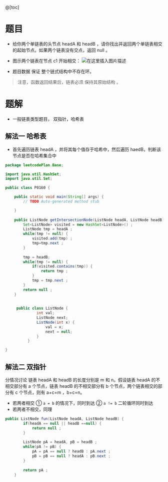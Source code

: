 ﻿@[toc]
# 题目
- 给你两个单链表的头节点 headA 和 headB ，请你找出并返回两个单链表相交的起始节点。如果两个链表没有交点，返回 null 。

- 图示两个链表在节点 c1 开始相交：
![在这里插入图片描述](https://img-blog.csdnimg.cn/48646ed296cc49e3bc54c5d6aff77084.png?x-oss-process=image/watermark,type_ZHJvaWRzYW5zZmFsbGJhY2s,shadow_50,text_Q1NETiBAUXVhbnR1bVlvdQ==,size_20,color_FFFFFF,t_70,g_se,x_16)

- 题目数据 保证 整个链式结构中不存在环。

> 注意，函数返回结果后，链表必须 保持其原始结构 。

 
# 题解
- 一般链表类型题目， 双指针，哈希表
## 解法一  哈希表
- 首先遍历链表 headA ，并将其每个值存于哈希中，然后遍历 haedB，判断该节点是否在哈希集合中

```java
package leetcodePlan.Base;

import java.util.HashSet;
import java.util.Set;

public class P0160 {

	public static void main(String[] args) {
		// TODO Auto-generated method stub

	}
	
    public ListNode getIntersectionNode(ListNode headA, ListNode headB) {
        Set<ListNode> visited = new HashSet<ListNode>() ;
    	ListNode tmp = headA ;
    	while(tmp != null) {
    		visited.add(tmp) ;
    		tmp=tmp.next ;
    	}
    	
    	tmp = headB;
    	while(tmp != null) {
    		if(visited.contains(tmp)) {
    			return tmp ;
    		}
    		tmp = tmp.next ;
    	}
    	return null ;
    }
    
    
     public class ListNode {
    	      int val;
    	      ListNode next;
    	      ListNode(int x) {
    	          val = x;
    	          next = null;
    	      }
    	  }

}

```
## 解法二  双指针
分情况讨论
链表 headA 和 headB 的长度分别是 m 和 n。假设链表 headA 的不相交部分有 a 个节点，链表 headB 的不相交部分有 b 个节点，两个链表相交的部分有 c 个节点，则有 a+c=m  ，b+c=n。

 
- 若两者相交  ① `a = b` 的情况下，同时到达   ② `a != b`  二轮循环同时到达 
- 若两者不相交，同理
```java
public ListNode fun(ListNode headA, ListNode headB) {
    	if(headA == null || headB ==null) {
    		return null ;
    	}
    	
    	ListNode pA = headA, pB = headB ;
    	while(pA != pB) {
    		pA = pA == null ? headB : pA.next ;
    		pB = pB == null ? headA : pB.next ;
    	}
    	
    	return pA ;
    }
```

